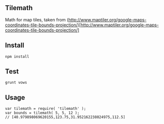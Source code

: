 Tilemath 
----------

Math for map tiles, taken from (http://www.maptiler.org/google-maps-coordinates-tile-bounds-projection/)[http://www.maptiler.org/google-maps-coordinates-tile-bounds-projection/]

## Install 

    npm install 

## Test 

    grunt vows 

## Usage 

    var tilemath = require( 'tilemath' );
    var bounds = tilemath( 5, 5, 12 );
    // [40.979898069620155,123.75,31.952162238024975,112.5] 
